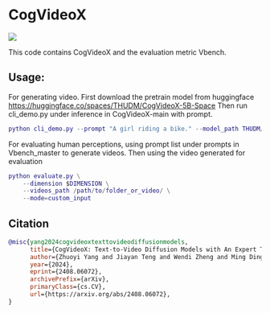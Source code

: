 # CogVideoX

![](./overview.png)

This code contains CogVideoX and the evaluation metric Vbench.
## Usage: 
For generating video.
 First download the pretrain model from huggingface https://huggingface.co/spaces/THUDM/CogVideoX-5B-Space
 Then run cli_demo.py under inference in CogVideoX-main with prompt.
```matlab
python cli_demo.py --prompt "A girl riding a bike." --model_path THUDM/CogVideoX-5b
```

For evaluating human perceptions, using prompt list under prompts in Vbench_master to generate videos.
Then using the video generated for evaluation
```matlab
python evaluate.py \
    --dimension $DIMENSION \
    --videos_path /path/to/folder_or_video/ \
    --mode=custom_input
```

## Citation
```bib
@misc{yang2024cogvideoxtexttovideodiffusionmodels,
      title={CogVideoX: Text-to-Video Diffusion Models with An Expert Transformer}, 
      author={Zhuoyi Yang and Jiayan Teng and Wendi Zheng and Ming Ding and Shiyu Huang and Jiazheng Xu and Yuanming Yang and Wenyi Hong and Xiaohan Zhang and Guanyu Feng and Da Yin and Xiaotao Gu and Yuxuan Zhang and Weihan Wang and Yean Cheng and Ting Liu and Bin Xu and Yuxiao Dong and Jie Tang},
      year={2024},
      eprint={2408.06072},
      archivePrefix={arXiv},
      primaryClass={cs.CV},
      url={https://arxiv.org/abs/2408.06072}, 
}
```
